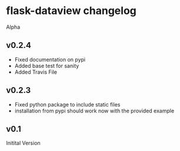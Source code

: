 # flask-dataview changelog

Alpha

## v0.2.4

- Fixed documentation on pypi
- Added base test for sanity
- Added Travis File

## v0.2.3

- Fixed python package to include static files
- installation from pypi should work now with the provided example

## v0.1

Initital Version